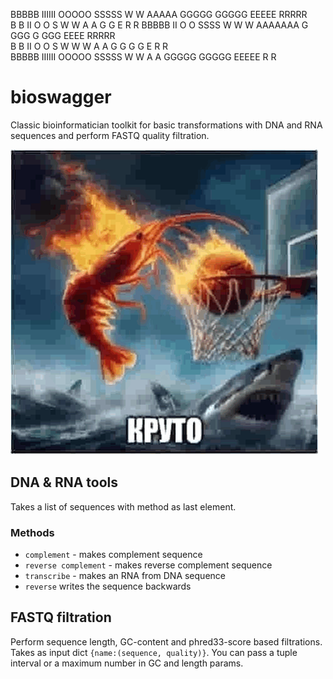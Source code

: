 BBBBB  IIIIII  OOOOO  SSSSS  W   W   AAAAA  GGGGG  GGGGG  EEEEE  RRRRR  
B   B    II   O     O S      W   W  A     A G      G      E      R   R 
BBBBB     II   O     O  SSSS  W W W  AAAAAAA G  GGG G  GGG EEEE   RRRRR  
B   B    II   O     O      S  W W W  A     A G    G G    G E      R  R  
BBBBB  IIIIII  OOOOO  SSSSS   W   W  A     A  GGGGG  GGGGG  EEEEE  R   R 

# bioswagger
Classic bioinformatician toolkit for basic transformations with DNA and RNA sequences and perform FASTQ quality filtration.


![swag.png](content%2Fswag.png)


## DNA & RNA tools
Takes a list of sequences with method as last element.
### Methods
- `complement` - makes complement sequence
- `reverse complement` - makes reverse complement sequence
- `transcribe` - makes an RNA from DNA sequence
- `reverse` writes the sequence backwards

## FASTQ filtration
Perform sequence length, GC-content and phred33-score based filtrations.
Takes as input dict `{name:(sequence, quality)}`. You can pass a tuple interval or a maximum number in GC and length params.
